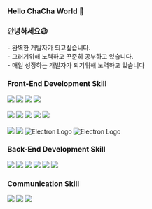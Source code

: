 ### Hello ChaCha World 👋

<h3>안녕하세요😃</h3>
- 완벽한 개발자가 되고싶습니다.
<br>
- 그러기위해 노력하고 꾸준히 공부하고 있습니다.
<br>
- 매일 성장하는 개발자가 되기위해 노력하고 있습니다

<h3>Front-End Development Skill</h3>
<div align=left>
 <img src="https://img.shields.io/badge/HTML5-E34F26?style=flat-square&logo=html5&logoColor=white"/> 
  <img src="https://img.shields.io/badge/CSS3-1572B6?style=flat-square&logo=css3&logoColor=white"/>
  <img src="https://img.shields.io/badge/JavaScript-F7DF1E?style=flat-square&logo=javascript&logoColor=black"/>
  <img src="https://img.shields.io/badge/TypeScript-007ACC?style=flat-square&logo=typescript&logoColor=white"/> 
<br></br>
<img src="https://img.shields.io/badge/React-61DAFB?style=flat-square&logo=React&logoColor=black"/> 
<img src="https://img.shields.io/badge/React Native-61DAFB?style=flat-square&logo=React&logoColor=black"/> 
  <img src="https://img.shields.io/badge/Recoil-66D7D1?style=flat-square&logo=react&logoColor=white"/> 
<img src="https://img.shields.io/badge/React_Query-00BFFF?style=flat-square&logo=react-query&logoColor=white"/>
<img src="https://img.shields.io/badge/MobX-FF9955?style=flat-square&logo=mobx&logoColor=white"/>
<br></br>
<img src="https://img.shields.io/badge/Next.js-000000?style=flat-square&logo=next.js&logoColor=white"/>
<img src="https://img.shields.io/badge/jQuery-0769AD?style=flat-square&logo=jQuery&logoColor=white"/>
 <img src="https://img.shields.io/badge/Electron-f7df1e?style=flat-square&logo=electron&logoColor=white" alt="Electron Logo"/>

<img src="https://img.shields.io/badge/Electron-gray?style=flat-square&logo=electron&logoColor=#8CC84B" alt="Electron Logo"/>

 <h3>Back-End Development Skill</h3>
<img src="https://img.shields.io/badge/MongoDB-47A248?style=flat-square&logo=mongodb&logoColor=white"/>
<img src="https://img.shields.io/badge/JSON-000000?style=flat-square&logo=json&logoColor=white"/>
<img src="https://img.shields.io/badge/Firebase-FFCA28?style=flat-square&logo=firebase&logoColor=black"/>
<img src="https://img.shields.io/badge/Puppeteer-40B5A4?style=flat-square&logo=puppeteer&logoColor=white"/> 
<img src="https://img.shields.io/badge/AWS_S3-569A31?style=flat-square&logo=amazon-aws&logoColor=white"/>
<img src="https://img.shields.io/badge/AWS-Lightsail-000000?style=flat-square&logo=amazon-aws&logoColor=white"/> 
    <h3>Communication Skill</h3>
<img src="https://img.shields.io/badge/GitHub-100000?style=flat-square&logo=github&logoColor=white"/>
<img src="https://img.shields.io/badge/Velog-20c997?style=flat-square&logo=velog&logoColor=white"/>
  <img src="https://img.shields.io/badge/Notion-000000?style=flat-square&logo=notion&logoColor=white"/>
</div>
